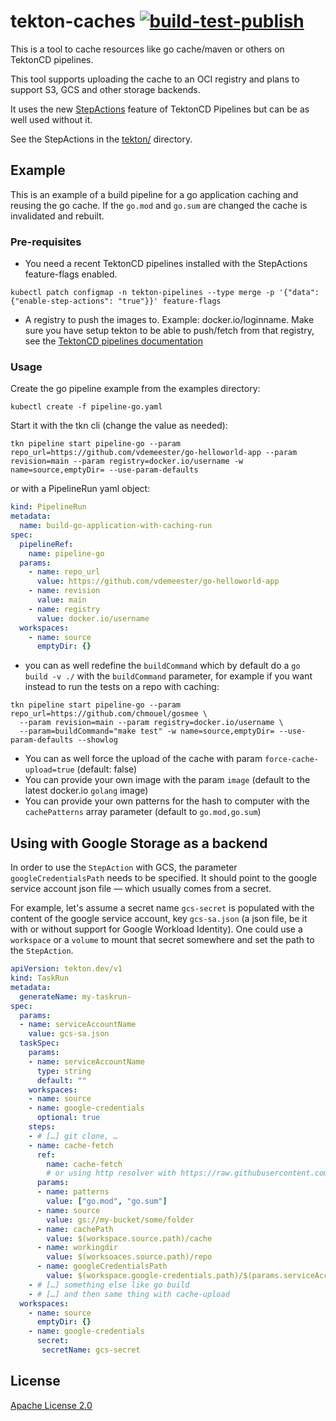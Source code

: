 # tekton-caches [![build-test-publish](https://github.com/openshift-pipelines/tekton-caches/actions/workflows/latest.yaml/badge.svg)](https://github.com/openshift-pipelines/tekton-caches/actions/workflows/latest.yaml)

This is a tool to cache resources like go cache/maven or others on TektonCD
pipelines.

This tool supports uploading the cache to an OCI registry and plans to support
S3, GCS and other storage backends.

It uses the new [StepActions](https://tekton.dev/docs/pipelines/stepactions/)
feature of TektonCD Pipelines but can be as well used without it.

See the StepActions in the [tekton/](./tekton) directory.

## Example

This is an example of a build pipeline for a go application caching and reusing
the go cache. If the `go.mod` and `go.sum` are changed the cache is invalidated and
rebuilt.

### Pre-requisites

- You need a recent TektonCD pipelines installed with the StepActions feature-flags enabled.

```shell
kubectl patch configmap -n tekton-pipelines --type merge -p '{"data":{"enable-step-actions": "true"}}' feature-flags
```

- A registry to push the images to. Example: docker.io/loginname. Make sure you
  have setup tekton to be able to push/fetch from that registry, see the
  [TektonCD pipelines documentation](https://tekton.dev/docs/pipelines/auth/#configuring-authentication-for-docker)

### Usage

Create the go pipeline example from the examples directory:

```shell
kubectl create -f pipeline-go.yaml
```

Start it with the tkn cli (change the value as needed):

```shell
tkn pipeline start pipeline-go --param repo_url=https://github.com/vdemeester/go-helloworld-app --param revision=main --param registry=docker.io/username -w name=source,emptyDir= --use-param-defaults
```

or with a PipelineRun yaml object:

```yaml
kind: PipelineRun
metadata:
  name: build-go-application-with-caching-run
spec:
  pipelineRef:
    name: pipeline-go
  params:
    - name: repo_url
      value: https://github.com/vdemeester/go-helloworld-app
    - name: revision
      value: main
    - name: registry
      value: docker.io/username
  workspaces:
    - name: source
      emptyDir: {}
```

- you can as well redefine the `buildCommand` which by default do a `go build
  -v ./` with the `buildCommand` parameter, for example if you want instead to
  run the tests on a repo with caching:

```shell
tkn pipeline start pipeline-go --param repo_url=https://github.com/chmouel/gosmee \ 
  --param revision=main --param registry=docker.io/username \
  --param=buildCommand="make test" -w name=source,emptyDir= --use-param-defaults --showlog
```

- You can as well force the upload of the cache with param `force-cache-upload=true` (default: false)
- You can provide your own image with the param `image` (default to the latest docker.io `golang` image)
- You can provide your own patterns for the hash to computer with the `cachePatterns` array parameter (default to `go.mod,go.sum`)

## Using with Google Storage as a backend

In order to use the `StepAction` with GCS, the parameter `googleCredentialsPath` needs to be specified. It should point to the google service account json file — which usually comes from a secret.

For example, let's assume a secret name `gcs-secret` is populated with the content of the google service account, key `gcs-sa.json` (a json file, be it with or without support for Google Workload Identity). One could use a `workspace` or a `volume` to mount that secret somewhere and set the path to the `StepAction`.

```yaml
apiVersion: tekton.dev/v1
kind: TaskRun
metadata:
  generateName: my-taskrun-
spec:
  params:
  - name: serviceAccountName
    value: gcs-sa.json
  taskSpec:
    params:
    - name: serviceAccountName
      type: string
      default: ""
    workspaces:
    - name: source
    - name: google-credentials
      optional: true
    steps:
    - # […] git clone, …
    - name: cache-fetch
      ref:
        name: cache-fetch
        # or using http resolver with https://raw.githubusercontent.com/openshift-pipelines/tekton-caches/main/tekton/cache-fetch.yaml
      params:
      - name: patterns
        value: ["go.mod", "go.sum"]
      - name: source
        value: gs://my-bucket/some/folder
      - name: cachePath
        value: $(workspace.source.path)/cache
      - name: workingdir
        value: $(worksoaces.source.path)/repo
      - name: googleCredentialsPath
        value: $(workspace.google-credentials.path)/$(params.serviceAccountName)
    - # […] something else like go build
    - # […] and then same thing with cache-upload
  workspaces:
    - name: source
      emptyDir: {}
    - name: google-credentials
      secret:
       secretName: gcs-secret
```

## License

[Apache License 2.0](./LICENSE)
